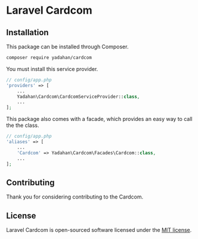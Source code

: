 # Laravel Cardcom

## Installation

This package can be installed through Composer.

``` bash
composer require yadahan/cardcom
```

You must install this service provider.

```php
// config/app.php
'providers' => [
    ...
    Yadahan\Cardcom\CardcomServiceProvider::class,
    ...
];
```

This package also comes with a facade, which provides an easy way to call the the class.

```php
// config/app.php
'aliases' => [
    ...
    'Cardcom' => Yadahan\Cardcom\Facades\Cardcom::class,
    ...
];
```

## Contributing

Thank you for considering contributing to the Cardcom.

## License

Laravel Cardcom is open-sourced software licensed under the [MIT license](http://opensource.org/licenses/MIT).